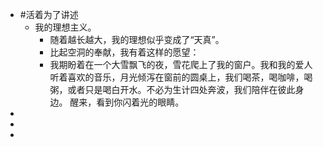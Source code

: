 - #活着为了讲述
	- 我的理想主义。
		- 随着越长越大，我的理想似乎变成了“天真”。
		- 比起空洞的奉献，我有着这样的愿望：
		- 我期盼着在一个大雪飘飞的夜，雪花爬上了我的窗户。我和我的爱人听着喜欢的音乐，月光倾泻在窗前的圆桌上，我们喝茶，喝咖啡，喝粥，或者只是喝白开水。不必为生计四处奔波，我们陪伴在彼此身边。
		  醒来，看到你闪着光的眼睛。
-
-
-